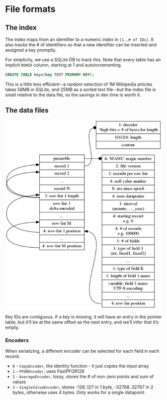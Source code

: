# File formats
## The index

The index maps from an identifier to a numeric index in `[1..# of IDs]`. It also tracks the # of identifiers so that a new identifier can be inserted and assigned a key promptly.

For simplicity, we use a SQLite DB to track this. Note that every table has an implicit `ROWID` column, starting at 1 and autoincrementing.

```sql
CREATE TABLE keys(key TEXT PRIMARY KEY);
```

This is a little less efficient--a random selection of 1M Wikipedia articles takes 58MB in SQLite, and 25MB as a sorted text file--but the index file is small relative to the data file, so the savings in dev time is worth it.

## The data files
![Record layout](format.png)

Key IDs are contiguous. If a key is missing, it will have an entry in the pointer table, but it’ll be at the same offset as the next entry, and we’ll infer that it’s empty.

### Encoders

When serializing, a different encoder can be selected for each field in each record.

- `0` - `CopyEncoder`, the identity function - it just copies the input array
- `1` - `PFOREncoder`, uses FastPFOR128
- `2` - `AverageEncoder`, lossy, stores the # of non-zero points and sum of values
- `3` - `SingleValueEncoder`, stores -128..127 in 1 byte, -32768..32767 in 2 bytes, otherwise uses 4 bytes. Only works for a single datapoint.
